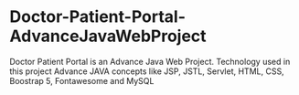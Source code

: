 # Doctor-Patient-Portal-AdvanceJavaWebProject
Doctor Patient Portal is an Advance Java Web Project. Technology used in this project Advance JAVA concepts like JSP, JSTL, Servlet, HTML, CSS, Boostrap 5, Fontawesome and MySQL
